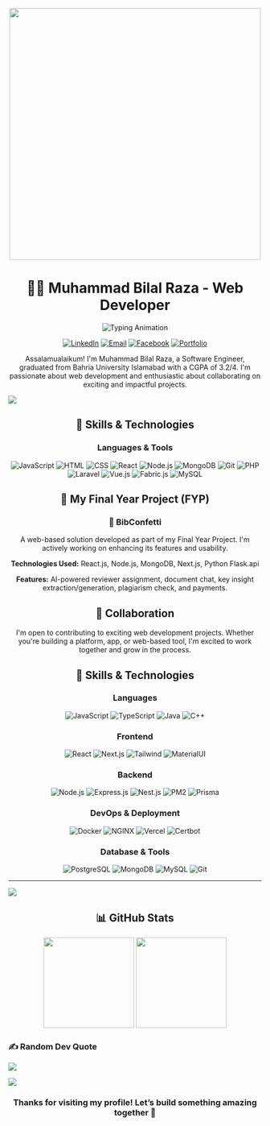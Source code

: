<!-- Profile Banner with a professional animation -->
<p align="center">
  <img src="https://cdn.dribbble.com/users/730703/screenshots/6581243/avento.gif" width="500" />
</p>

<h1 align="center">👨‍💻 Muhammad Bilal Raza - Web Developer</h1>
<p align="center">
  <img src="https://readme-typing-svg.demolab.com?font=Fira+Code&weight=600&size=22&duration=2000&pause=500&color=4169e1&center=true&width=500&lines=Clean+Code+%7C+Eager+Learner;Open+to+Collaborations+%F0%9F%9A%80" alt="Typing Animation">
</p>


<p align="center">
  <a href="https://www.linkedin.com/in/m-bilalraza/"><img src="https://img.shields.io/badge/LinkedIn-0077B5?style=for-the-badge&logo=linkedin&logoColor=white" alt="LinkedIn" /></a>
  <a href="mailto:bilalraza9170@gmail.com"><img src="https://img.shields.io/badge/Gmail-D14836?style=for-the-badge&logo=gmail&logoColor=white" alt="Email" /></a>
  <a href="https://facebook.com/profile.php?id=100046168870940&mibextid=ZbWKwL"><img src="https://img.shields.io/badge/Facebook-%231877F2?style=for-the-badge&logo=facebook&logoColor=white" alt="Facebook" /></a>
  <a href="https://portfolio-tau-dun-64.vercel.app/"><img src="https://img.shields.io/badge/Portfolio-222222?style=for-the-badge&logo=github&logoColor=white" alt="Portfolio" /></a>
</p>

<p align="center">
  Assalamualaikum! I'm Muhammad Bilal Raza, a Software Engineer, graduated from Bahria University Islamabad with a CGPA of 3.2/4. I'm passionate about web development and enthusiastic about collaborating on exciting and impactful projects.
</p>

<!-- Divider -->
<img src="https://user-images.githubusercontent.com/73097560/115834477-dbab4500-a447-11eb-908a-139a6edaec5c.gif">

<!-- Skills Section -->
<h2 align="center">🚀 Skills & Technologies</h2>

<h3 align="center">Languages & Tools</h3>
<p align="center">
  <img src="https://img.shields.io/badge/JavaScript-F7DF1E?style=for-the-badge&logo=javascript&logoColor=black" alt="JavaScript" />
  <img src="https://img.shields.io/badge/HTML5-E34F26?style=for-the-badge&logo=html5&logoColor=white" alt="HTML" />
  <img src="https://img.shields.io/badge/CSS3-1572B6?style=for-the-badge&logo=css3&logoColor=white" alt="CSS" />
  <img src="https://img.shields.io/badge/React-61DAFB?style=for-the-badge&logo=react&logoColor=black" alt="React" />
  <img src="https://img.shields.io/badge/Node.js-339933?style=for-the-badge&logo=node.js&logoColor=white" alt="Node.js" />
  <img src="https://img.shields.io/badge/MongoDB-47A248?style=for-the-badge&logo=mongodb&logoColor=white" alt="MongoDB" />
  <img src="https://img.shields.io/badge/Git-F05032?style=for-the-badge&logo=git&logoColor=white" alt="Git" />
  <img src="https://img.shields.io/badge/PHP-777BB4?style=for-the-badge&logo=php&logoColor=white" alt="PHP" />
  <img src="https://img.shields.io/badge/Laravel-FF2D20?style=for-the-badge&logo=laravel&logoColor=white" alt="Laravel" />
  <img src="https://img.shields.io/badge/Vue.js-42B883?style=for-the-badge&logo=vue.js&logoColor=white" alt="Vue.js" />
  <img src="https://img.shields.io/badge/Fabric.js-35495E?style=for-the-badge&logo=canvas&logoColor=white" alt="Fabric.js" />
  <img src="https://img.shields.io/badge/MySQL-4479A1?style=for-the-badge&logo=mysql&logoColor=white" alt="MySQL" />
</p>

<!-- Projects Section -->
<h2 align="center">📌 My Final Year Project (FYP)</h2>
<h3 align="center">🎉 BibConfetti</h3>
<p align="center">
  A web-based solution developed as part of my Final Year Project. I'm actively working on enhancing its features and usability. 
</p>
<p align="center">
  <b>Technologies Used:</b> React.js, Node.js, MongoDB, Next.js, Python Flask.api
</p>
<p align="center">
  <b>Features:</b> AI-powered reviewer assignment, document chat, key insight extraction/generation, plagiarism check, and payments.
</p>

<!-- Contribution Section -->
<h2 align="center">🤝 Collaboration</h2>
<p align="center">
  I'm open to contributing to exciting web development projects. Whether you're building a platform, app, or web-based tool, I'm excited to work together and grow in the process.
</p>
<!-- Skills Section - Now with Prisma and PostgreSQL -->
<h2 align="center">🚀 Skills & Technologies</h2>

<!-- Programming Languages -->
<h3 align="center">Languages</h3>
<p align="center">
  <img src="https://img.shields.io/badge/JavaScript-F7DF1E?style=for-the-badge&logo=javascript&logoColor=black" alt="JavaScript" />
  <img src="https://img.shields.io/badge/TypeScript-3178C6?style=for-the-badge&logo=typescript&logoColor=white" alt="TypeScript" />
  <img src="https://img.shields.io/badge/Java-ED8B00?style=for-the-badge&logo=openjdk&logoColor=white" alt="Java" />
  <img src="https://img.shields.io/badge/C++-00599C?style=for-the-badge&logo=c%2B%2B&logoColor=white" alt="C++" />
</p>

<!-- Frontend -->
<h3 align="center">Frontend</h3>
<p align="center">
  <img src="https://img.shields.io/badge/React-61DAFB?style=for-the-badge&logo=react&logoColor=black" alt="React" />
  <img src="https://img.shields.io/badge/Next.js-000000?style=for-the-badge&logo=next.js&logoColor=white" alt="Next.js" />
  <img src="https://img.shields.io/badge/Tailwind-06B6D4?style=for-the-badge&logo=tailwind-css&logoColor=white" alt="Tailwind" />
  <img src="https://img.shields.io/badge/Material_UI-0081CB?style=for-the-badge&logo=material-ui&logoColor=white" alt="MaterialUI" />
</p>

<!-- Backend -->
<h3 align="center">Backend</h3>
<p align="center">
  <img src="https://img.shields.io/badge/Node.js-339933?style=for-the-badge&logo=node.js&logoColor=white" alt="Node.js" />
  <img src="https://img.shields.io/badge/Express-000000?style=for-the-badge&logo=express&logoColor=white" alt="Express.js" />
  <img src="https://img.shields.io/badge/NestJS-E0234E?style=for-the-badge&logo=nestjs&logoColor=white" alt="Nest.js" />
  <img src="https://img.shields.io/badge/PM2-2B037A?style=for-the-badge&logo=pm2&logoColor=white" alt="PM2" title="Process Manager for Node.js" />
  <img src="https://img.shields.io/badge/Prisma-2D3748?style=for-the-badge&logo=prisma&logoColor=white" alt="Prisma" title="Next-gen ORM for Node.js & TypeScript" />
</p>

<!-- DevOps & Deployment -->
<h3 align="center">DevOps & Deployment</h3>
<p align="center">
  <img src="https://img.shields.io/badge/Docker-2496ED?style=for-the-badge&logo=docker&logoColor=white" alt="Docker" />
  <img src="https://img.shields.io/badge/NGINX-009639?style=for-the-badge&logo=nginx&logoColor=white" alt="NGINX" title="High-performance web server/reverse proxy" />
  <img src="https://img.shields.io/badge/Vercel-000000?style=for-the-badge&logo=vercel&logoColor=white" alt="Vercel" title="Cloud platform for static sites & Serverless Functions" />
  <img src="https://img.shields.io/badge/Certbot-269539?style=for-the-badge&logo=letsencrypt&logoColor=white" alt="Certbot" title="Automated SSL certificate tool by Let's Encrypt" />
</p>

<!-- Database & Tools -->
<h3 align="center">Database & Tools</h3>
<p align="center">
  <img src="https://img.shields.io/badge/PostgreSQL-4169E1?style=for-the-badge&logo=postgresql&logoColor=white" alt="PostgreSQL" title="Advanced open-source relational database" />
  <img src="https://img.shields.io/badge/MongoDB-47A248?style=for-the-badge&logo=mongodb&logoColor=white" alt="MongoDB" />
  <img src="https://img.shields.io/badge/MySQL-4479A1?style=for-the-badge&logo=mysql&logoColor=white" alt="MySQL" />
  <img src="https://img.shields.io/badge/Git-F05032?style=for-the-badge&logo=git&logoColor=white" alt="Git" />
</p>

---
[![](https://visitcount.itsvg.in/api?id=bilalraza9170&icon=0&color=0)](https://visitcount.itsvg.in)

<!-- Proudly created with GPRM ( https://gprm.itsvg.in ) -->

<!-- GitHub Stats Section -->
<h2 align="center">📊 GitHub Stats</h2>
<p align="center">
  <img src="https://github-readme-stats-eight-theta.vercel.app/api?username=bilalraza9170&show_icons=true&theme=tokyonight&include_all_commits=true&count_private=true" height="180em" />
  <img src="https://github-readme-stats-eight-theta.vercel.app/api/top-langs/?username=bilalraza9170&layout=compact&langs_count=8&theme=tokyonight" height="180em" />
</p>

### ✍️ Random Dev Quote
![](https://quotes-github-readme.vercel.app/api?type=horizontal&theme=radical)


<!-- Footer -->
<img src="https://user-images.githubusercontent.com/73097560/115834477-dbab4500-a447-11eb-908a-139a6edaec5c.gif">

<h3 align="center">Thanks for visiting my profile! Let’s build something amazing together 🚀</h3>
